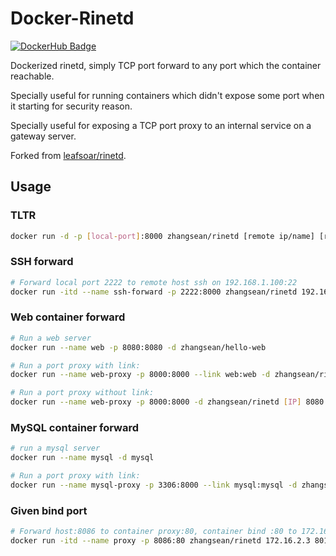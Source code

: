 # Docker-Rinetd

[![DockerHub Badge](http://dockeri.co/image/zhangsean/rinetd)](https://hub.docker.com/r/zhangsean/rinetd/)

Dockerized rinetd, simply TCP port forward to any port which the container reachable.

Specially useful for running containers which didn't expose some port when it starting for security reason.

Specially useful for exposing a TCP port proxy to an internal service on a gateway server.

Forked from [leafsoar/rinetd](https://hub.docker.com/r/leafsoar/rinetd/).

## Usage

### TLTR

```sh
docker run -d -p [local-port]:8000 zhangsean/rinetd [remote ip/name] [remote port]
```

### SSH forward

```sh
# Forward local port 2222 to remote host ssh on 192.168.1.100:22
docker run -itd --name ssh-forward -p 2222:8000 zhangsean/rinetd 192.168.1.100 22
```

### Web container forward

```sh
# Run a web server
docker run --name web -p 8080:8080 -d zhangsean/hello-web

# Run a port proxy with link:
docker run --name web-proxy -p 8000:8000 --link web:web -d zhangsean/rinetd web 8080

# Run a port proxy without link:
docker run --name web-proxy -p 8000:8000 -d zhangsean/rinetd [IP] 8080
```

### MySQL container forward

```sh
# run a mysql server
docker run --name mysql -d mysql

# Run a port proxy with link:
docker run --name mysql-proxy -p 3306:8000 --link mysql:mysql -d zhangsean/rinetd mysql 3306
```

### Given bind port

```sh
# Forward host:8086 to container proxy:80, container bind :80 to 172.16.2.3:8010
docker run -itd --name proxy -p 8086:80 zhangsean/rinetd 172.16.2.3 8010 80
```
